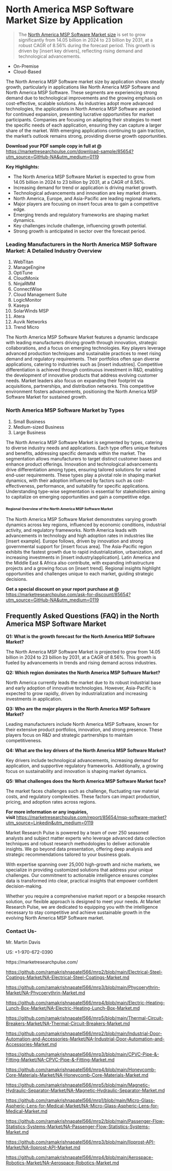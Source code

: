 <h1>North America MSP Software Market&nbsp;Size by Application</h1><blockquote><p>The <a href="https://marketresearchpulse.com/download-sample/85654?utm_source=GitHub-NA&amp;utm_medium=0119">North America MSP Software Market size</a> is set to grow significantly from 14.05 billion in 2024 to 23 billion by 2031, at a robust CAGR of 8.56% during the forecast period. This growth is driven by [insert key drivers], reflecting rising demand and technological advancements.</p></blockquote><ul><li>On-Premise <li> Cloud-Based</li></ul><p>The North America MSP Software market size by application shows steady growth, particularly in applications like North America MSP Software and North America MSP Software. These segments are experiencing strong demand due to technological improvements and the growing emphasis on cost-effective, scalable solutions. As industries adopt more advanced technologies, the applications in North America MSP Software are poised for continued expansion, presenting lucrative opportunities for market participants. Companies are focusing on adapting their strategies to meet the specific needs of each application, ensuring they can capture a larger share of the market. With emerging applications continuing to gain traction, the market’s outlook remains strong, providing diverse growth opportunities.</p><p><strong>Download your PDF sample copy in full at @ </strong><a href="https://marketresearchpulse.com/download-sample/85654?utm_source=GitHub-NA&amp;utm_medium=0119">https://marketresearchpulse.com/download-sample/85654?utm_source=GitHub-NA&amp;utm_medium=0119</a></p><p><strong>Key Highlights: </strong></p><ul><li>The North America MSP Software Market is expected to grow from 14.05 billion in 2024 to 23 billion by 2031, at a CAGR of 8.56%.</li><li>Increasing demand for trend or application is driving market growth.</li><li>Technological advancements and innovation are key market drivers.</li><li>North America, Europe, and Asia-Pacific are leading regional markets.</li><li>Major players are focusing on insert focus area to gain a competitive edge.</li><li>Emerging trends and regulatory frameworks are shaping market dynamics.</li><li>Key challenges include challenge, influencing growth potential.</li><li>Strong growth is anticipated in sector over the forecast period.</li></ul><h3>Leading Manufacturers in the North America MSP Software Market: A Detailed Industry Overview</h3><ol><li>WebTitan</li><li>ManageEngine</li><li>OptiTune</li><li>CloudMonix</li><li>NinjaRMM</li><li>ConnectWise</li><li>Cloud Management Suite</li><li>LogicMonitor</li><li>Kaseya</li><li>SolarWinds MSP</li><li>Atera</li><li>Auvik Networks</li><li>Trend Micro</li></ol><div class="flex max-w-full flex-col flex-grow"><div class="min-h-8 text-message flex w-full flex-col items-end gap-2 whitespace-normal break-words [.text-message+&amp;]:mt-5" dir="auto" data-message-author-role="assistant" data-message-id="fd8432e4-4910-450d-b182-61b7bfb0a01f" data-message-model-slug="gpt-4o"><div class="flex w-full flex-col gap-1 empty:hidden first:pt-[3px]"><div class="markdown prose w-full break-words dark:prose-invert light"><p>The North America MSP Software Market features a dynamic landscape with leading manufacturers driving growth through innovation, strategic collaborations, and a focus on emerging technologies. Key players leverage advanced production techniques and sustainable practices to meet rising demand and regulatory requirements. Their portfolios often span diverse applications, catering to industries such as [insert industries]. Competitive differentiation is achieved through continuous investment in R&amp;D, enabling the development of innovative products that address evolving customer needs. Market leaders also focus on expanding their footprint via acquisitions, partnerships, and distribution networks. This competitive environment fosters advancements, positioning the North America MSP Software Market for sustained growth.</p></div></div></div></div><h3>North America MSP Software Market by Types</h3><ol><li>Small Business <li> Medium-sized Business <li> Large Business</li></ol><div class="flex max-w-full flex-col flex-grow"><div class="min-h-8 text-message flex w-full flex-col items-end gap-2 whitespace-normal break-words [.text-message+&amp;]:mt-5" dir="auto" data-message-author-role="assistant" data-message-id="084470be-0bb7-4664-bddf-5156b4f41249" data-message-model-slug="gpt-4o-mini"><div class="flex w-full flex-col gap-1 empty:hidden first:pt-[3px]"><div class="markdown prose w-full break-words dark:prose-invert light"><p>The North America MSP Software Market is segmented by types, catering to diverse industry needs and applications. Each type offers unique features and benefits, addressing specific demands within the market. The segmentation allows manufacturers to target distinct customer bases and enhance product offerings. Innovation and technological advancements drive differentiation among types, ensuring tailored solutions for varied end-user requirements. These types play a pivotal role in shaping market dynamics, with their adoption influenced by factors such as cost-effectiveness, performance, and suitability for specific applications. Understanding type-wise segmentation is essential for stakeholders aiming to capitalize on emerging opportunities and gain a competitive edge.</p></div></div></div></div><h3><span style="font-size: 11px;">Regional Overview of the North America MSP Software Market</span></h3><div class="flex max-w-full flex-col flex-grow"><div class="min-h-8 text-message flex w-full flex-col items-end gap-2 whitespace-normal break-words [.text-message+&amp;]:mt-5" dir="auto" data-message-author-role="assistant" data-message-id="e9038762-ce64-4e30-91c9-9bd413514231" data-message-model-slug="gpt-4o-mini"><div class="flex w-full flex-col gap-1 empty:hidden first:pt-[3px]"><div class="markdown prose w-full break-words dark:prose-invert light"><p>The North America MSP Software Market demonstrates varying growth dynamics across key regions, influenced by economic conditions, industrial activity, and regulatory frameworks. North America leads with advancements in technology and high adoption rates in industries like [insert example]. Europe follows, driven by innovation and strong governmental support for [insert focus area]. The Asia-Pacific region exhibits the fastest growth due to rapid industrialization, urbanization, and increasing investments in [insert industry/application]. Latin America and the Middle East &amp; Africa also contribute, with expanding infrastructure projects and a growing focus on [insert trend]. Regional insights highlight opportunities and challenges unique to each market, guiding strategic decisions.</p></div></div></div></div><p><strong>Get a special discount on your report purchase at @ </strong><a href="https://marketresearchpulse.com/ask-for-discount/85654?utm_source=GitHub-NA&amp;utm_medium=0119">https://marketresearchpulse.com/ask-for-discount/85654?utm_source=GitHub-NA&amp;utm_medium=0119</a></p><h2>Frequently Asked Questions (FAQ) in the North America MSP Software Market</h2><p><strong>Q1: What is the growth forecast for the North America MSP Software Market?</strong></p><p>The North America MSP Software Market is projected to grow from 14.05 billion in 2024 to 23 billion by 2031, at a CAGR of 8.56%. This growth is fueled by advancements in trends and rising demand across industries.</p><p><strong>Q2: Which region dominates the North America MSP Software Market?</strong></p><p>North America currently leads the market due to its robust industrial base and early adoption of innovative technologies. However, Asia-Pacific is expected to grow rapidly, driven by industrialization and increasing investments in application.</p><p><strong>Q3: Who are the major players in the North America MSP Software Market?</strong></p><p>Leading manufacturers include North America MSP Software, known for their extensive product portfolios, innovation, and strong presence. These players focus on R&amp;D and strategic partnerships to maintain competitiveness.</p><p><strong>Q4: What are the key drivers of the North America MSP Software Market?</strong></p><p>Key drivers include technological advancements, increasing demand for application, and supportive regulatory frameworks. Additionally, a growing focus on sustainability and innovation is shaping market dynamics.</p><p><strong>Q5: What challenges does the North America MSP Software Market face?</strong></p><p>The market faces challenges such as challenge, fluctuating raw material costs, and regulatory complexities. These factors can impact production, pricing, and adoption rates across regions.</p><p><strong>For more information or any inquiries, visit&nbsp;</strong><a href="https://marketresearchpulse.com/report/85654/msp-software-market?utm_source=Linkedin&utm_medium=0119">https://marketresearchpulse.com/report/85654/msp-software-market?utm_source=Linkedin&utm_medium=0119</a></p><p>Market Research Pulse is powered by a team of over 250 seasoned analysts and subject matter experts who leverage advanced data collection techniques and robust research methodologies to deliver actionable insights. We go beyond data presentation, offering deep analysis and strategic recommendations tailored to your business goals.</p><p>With expertise spanning over 25,000 high-growth and niche markets, we specialize in providing customized solutions that address your unique challenges. Our commitment to actionable intelligence ensures complex data is transformed into clear, practical insights that empower confident decision-making.</p><p>Whether you require a comprehensive market report or a bespoke research solution, our flexible approach is designed to meet your needs. At Market Research Pulse, we are dedicated to equipping you with the intelligence necessary to stay competitive and achieve sustainable growth in the evolving North America MSP Software market.</p><h3><strong>Contact Us-</strong></h3><p>Mr. Martin Davis</p><p>US: +1-970-672-0390</p><p>https://marketresearchpulse.com/</p><p><a href="https://github.com/ramakrishnapatel566/mrp2/blob/main/Electrical-Steel-Coatings-Market/NA-Electrical-Steel-Coatings-Market.md">https://github.com/ramakrishnapatel566/mrp2/blob/main/Electrical-Steel-Coatings-Market/NA-Electrical-Steel-Coatings-Market.md</a></p><p><a href="https://github.com/ramakrishnapatel566/mrp3/blob/main/Phycoerythrin-Market/NA-Phycoerythrin-Market.md">https://github.com/ramakrishnapatel566/mrp3/blob/main/Phycoerythrin-Market/NA-Phycoerythrin-Market.md</a></p><p><a href="https://github.com/ramakrishnapatel566/mrp4/blob/main/Electric-Heating-Lunch-Box-Market/NA-Electric-Heating-Lunch-Box-Market.md">https://github.com/ramakrishnapatel566/mrp4/blob/main/Electric-Heating-Lunch-Box-Market/NA-Electric-Heating-Lunch-Box-Market.md</a></p><p><a href="https://github.com/ramakrishnapatel566/mrp5/blob/main/Thermal-Circuit-Breakers-Market/NA-Thermal-Circuit-Breakers-Market.md">https://github.com/ramakrishnapatel566/mrp5/blob/main/Thermal-Circuit-Breakers-Market/NA-Thermal-Circuit-Breakers-Market.md</a></p><p><a href="https://github.com/ramakrishnapatel566/mrp2/blob/main/Industrial-Door-Automation-and-Accessories-Market/NA-Industrial-Door-Automation-and-Accessories-Market.md">https://github.com/ramakrishnapatel566/mrp2/blob/main/Industrial-Door-Automation-and-Accessories-Market/NA-Industrial-Door-Automation-and-Accessories-Market.md</a></p><p><a href="https://github.com/ramakrishnapatel566/mrp3/blob/main/CPVC-Pipe-&-Fitting-Market/NA-CPVC-Pipe-&-Fitting-Market.md">https://github.com/ramakrishnapatel566/mrp3/blob/main/CPVC-Pipe-&-Fitting-Market/NA-CPVC-Pipe-&-Fitting-Market.md</a></p><p><a href="https://github.com/ramakrishnapatel566/mrp4/blob/main/Honeycomb-Core-Materials-Market/NA-Honeycomb-Core-Materials-Market.md">https://github.com/ramakrishnapatel566/mrp4/blob/main/Honeycomb-Core-Materials-Market/NA-Honeycomb-Core-Materials-Market.md</a></p><p><a href="https://github.com/ramakrishnapatel566/mrp5/blob/main/Magnetic-Hydraulic-Separator-Market/NA-Magnetic-Hydraulic-Separator-Market.md">https://github.com/ramakrishnapatel566/mrp5/blob/main/Magnetic-Hydraulic-Separator-Market/NA-Magnetic-Hydraulic-Separator-Market.md</a></p><p><a href="https://github.com/ramakrishnapatel566/mrp1/blob/main/Micro-Glass-Aspheric-Lens-for-Medical-Market/NA-Micro-Glass-Aspheric-Lens-for-Medical-Market.md">https://github.com/ramakrishnapatel566/mrp1/blob/main/Micro-Glass-Aspheric-Lens-for-Medical-Market/NA-Micro-Glass-Aspheric-Lens-for-Medical-Market.md</a></p><p><a href="https://github.com/ramakrishnapatel566/mrp2/blob/main/Passenger-Flow-Statistics-Systems-Market/NA-Passenger-Flow-Statistics-Systems-Market.md">https://github.com/ramakrishnapatel566/mrp2/blob/main/Passenger-Flow-Statistics-Systems-Market/NA-Passenger-Flow-Statistics-Systems-Market.md</a></p><p><a href="https://github.com/ramakrishnapatel566/mrp3/blob/main/Iloprost-API-Market/NA-Iloprost-API-Market.md">https://github.com/ramakrishnapatel566/mrp3/blob/main/Iloprost-API-Market/NA-Iloprost-API-Market.md</a></p><p><a href="https://github.com/ramakrishnapatel566/mrp4/blob/main/Aerospace-Robotics-Market/NA-Aerospace-Robotics-Market.md">https://github.com/ramakrishnapatel566/mrp4/blob/main/Aerospace-Robotics-Market/NA-Aerospace-Robotics-Market.md</a></p>
